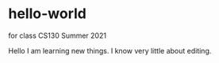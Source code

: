 # hello-world
for class CS130 Summer 2021

Hello
I am learning new things.
I know very little about editing.
